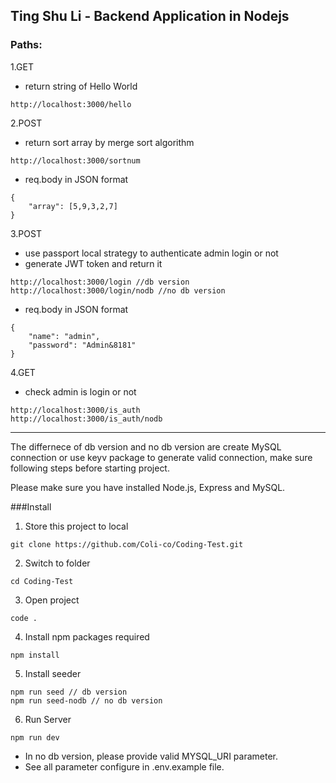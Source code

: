 ## Ting Shu Li - Backend Application in Nodejs

### Paths:

1.GET

- return string of Hello World

```
http://localhost:3000/hello
```

2.POST

- return sort array by merge sort algorithm

```
http://localhost:3000/sortnum
```

- req.body in JSON format

```
{
    "array": [5,9,3,2,7]
}
```

3.POST

- use passport local strategy to authenticate admin login or not
- generate JWT token and return it

```
http://localhost:3000/login //db version
http://localhost:3000/login/nodb //no db version
```

- req.body in JSON format

```
{
    "name": "admin",
    "password": "Admin&8181"
}

```

4.GET

- check admin is login or not

```
http://localhost:3000/is_auth
http://localhost:3000/is_auth/nodb
```

---

The differnece of db version and no db version are create MySQL connection or use keyv package to generate valid connection, make sure following steps before starting project.

Please make sure you have installed Node.js, Express and MySQL.

###Install

1. Store this project to local

```
git clone https://github.com/Coli-co/Coding-Test.git
```

2. Switch to folder

```
cd Coding-Test
```

3. Open project

```
code .
```

4. Install npm packages required

```
npm install
```

5. Install seeder

```
npm run seed // db version
npm run seed-nodb // no db version
```

6. Run Server

```
npm run dev
```

- In no db version, please provide valid MYSQL_URI parameter.
- See all parameter configure in .env.example file.
